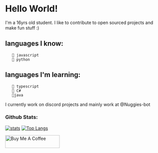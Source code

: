 # Hello World!

I'm a 16yrs old student. I like to contribute to open sourced projects and make fun stuff :)

## languages I know:
       🍎 javascript
       🍟 python
## languages I'm learning: 
       🍔 typescript
       🍦 C#
       🥓java



I currently work on discord projects and mainly work at @Nuggies-bot 



### Github Stats:

[![stats](https://github-readme-stats.vercel.app/api?username=Assassin-1234&show_icons=true&layout-compact&theme=tokyonight&&hide_border=true&count_private=true&include_all_commits=true)](https://www.youtube.com/watch?v=dQw4w9WgXcQ) [![Top Langs](https://github-readme-stats.vercel.app/api/top-langs/?username=anuraghazra&show_icons=true&layout=compact&theme=tokyonight&&hide_border=true)](https://www.youtube.com/watch?v=dQw4w9WgXcQ)

<a href="https://www.buymeacoffee.com/AssassiN1234" target="_blank"><img src="https://cdn.buymeacoffee.com/buttons/default-orange.png" alt="Buy Me A Coffee" height="41" width="174"></a>
